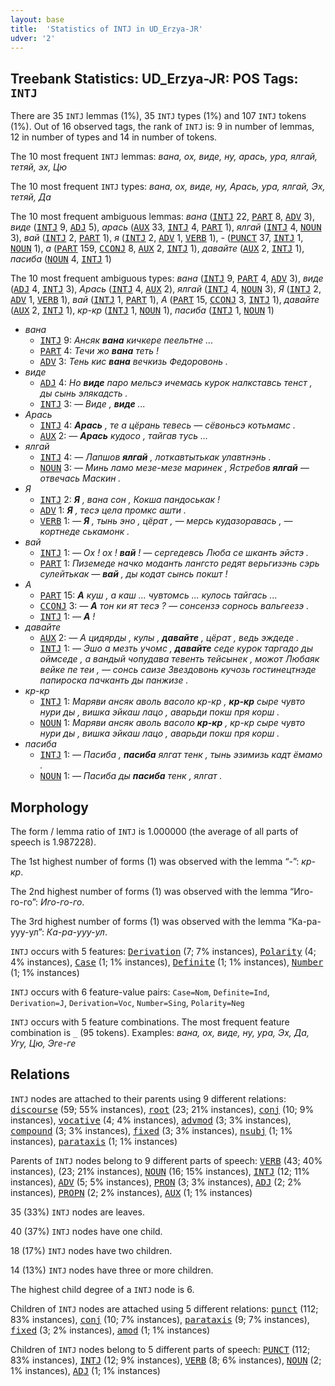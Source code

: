 ```yaml
---
layout: base
title:  'Statistics of INTJ in UD_Erzya-JR'
udver: '2'
---
```


## Treebank Statistics: UD_Erzya-JR: POS Tags: `INTJ`

There are 35 `INTJ` lemmas (1%), 35 `INTJ` types (1%) and 107 `INTJ` tokens (1%).
Out of 16 observed tags, the rank of `INTJ` is: 9 in number of lemmas, 12 in number of types and 14 in number of tokens.

The 10 most frequent `INTJ` lemmas: <em>вана, ох, виде, ну, арась, ура, ялгай, тетяй, эх, Цю</em>

The 10 most frequent `INTJ` types:  <em>вана, ох, виде, ну, Арась, ура, ялгай, Эх, тетяй, Да</em>

The 10 most frequent ambiguous lemmas: <em>вана</em> (<tt><a href="myv_jr-pos-INTJ.html">INTJ</a></tt> 22, <tt><a href="myv_jr-pos-PART.html">PART</a></tt> 8, <tt><a href="myv_jr-pos-ADV.html">ADV</a></tt> 3), <em>виде</em> (<tt><a href="myv_jr-pos-INTJ.html">INTJ</a></tt> 9, <tt><a href="myv_jr-pos-ADJ.html">ADJ</a></tt> 5), <em>арась</em> (<tt><a href="myv_jr-pos-AUX.html">AUX</a></tt> 33, <tt><a href="myv_jr-pos-INTJ.html">INTJ</a></tt> 4, <tt><a href="myv_jr-pos-PART.html">PART</a></tt> 1), <em>ялгай</em> (<tt><a href="myv_jr-pos-INTJ.html">INTJ</a></tt> 4, <tt><a href="myv_jr-pos-NOUN.html">NOUN</a></tt> 3), <em>вай</em> (<tt><a href="myv_jr-pos-INTJ.html">INTJ</a></tt> 2, <tt><a href="myv_jr-pos-PART.html">PART</a></tt> 1), <em>я</em> (<tt><a href="myv_jr-pos-INTJ.html">INTJ</a></tt> 2, <tt><a href="myv_jr-pos-ADV.html">ADV</a></tt> 1, <tt><a href="myv_jr-pos-VERB.html">VERB</a></tt> 1), <em>-</em> (<tt><a href="myv_jr-pos-PUNCT.html">PUNCT</a></tt> 37, <tt><a href="myv_jr-pos-INTJ.html">INTJ</a></tt> 1, <tt><a href="myv_jr-pos-NOUN.html">NOUN</a></tt> 1), <em>а</em> (<tt><a href="myv_jr-pos-PART.html">PART</a></tt> 159, <tt><a href="myv_jr-pos-CCONJ.html">CCONJ</a></tt> 8, <tt><a href="myv_jr-pos-AUX.html">AUX</a></tt> 2, <tt><a href="myv_jr-pos-INTJ.html">INTJ</a></tt> 1), <em>давайте</em> (<tt><a href="myv_jr-pos-AUX.html">AUX</a></tt> 2, <tt><a href="myv_jr-pos-INTJ.html">INTJ</a></tt> 1), <em>пасиба</em> (<tt><a href="myv_jr-pos-NOUN.html">NOUN</a></tt> 4, <tt><a href="myv_jr-pos-INTJ.html">INTJ</a></tt> 1)

The 10 most frequent ambiguous types:  <em>вана</em> (<tt><a href="myv_jr-pos-INTJ.html">INTJ</a></tt> 9, <tt><a href="myv_jr-pos-PART.html">PART</a></tt> 4, <tt><a href="myv_jr-pos-ADV.html">ADV</a></tt> 3), <em>виде</em> (<tt><a href="myv_jr-pos-ADJ.html">ADJ</a></tt> 4, <tt><a href="myv_jr-pos-INTJ.html">INTJ</a></tt> 3), <em>Арась</em> (<tt><a href="myv_jr-pos-INTJ.html">INTJ</a></tt> 4, <tt><a href="myv_jr-pos-AUX.html">AUX</a></tt> 2), <em>ялгай</em> (<tt><a href="myv_jr-pos-INTJ.html">INTJ</a></tt> 4, <tt><a href="myv_jr-pos-NOUN.html">NOUN</a></tt> 3), <em>Я</em> (<tt><a href="myv_jr-pos-INTJ.html">INTJ</a></tt> 2, <tt><a href="myv_jr-pos-ADV.html">ADV</a></tt> 1, <tt><a href="myv_jr-pos-VERB.html">VERB</a></tt> 1), <em>вай</em> (<tt><a href="myv_jr-pos-INTJ.html">INTJ</a></tt> 1, <tt><a href="myv_jr-pos-PART.html">PART</a></tt> 1), <em>А</em> (<tt><a href="myv_jr-pos-PART.html">PART</a></tt> 15, <tt><a href="myv_jr-pos-CCONJ.html">CCONJ</a></tt> 3, <tt><a href="myv_jr-pos-INTJ.html">INTJ</a></tt> 1), <em>давайте</em> (<tt><a href="myv_jr-pos-AUX.html">AUX</a></tt> 2, <tt><a href="myv_jr-pos-INTJ.html">INTJ</a></tt> 1), <em>кр-кр</em> (<tt><a href="myv_jr-pos-INTJ.html">INTJ</a></tt> 1, <tt><a href="myv_jr-pos-NOUN.html">NOUN</a></tt> 1), <em>пасиба</em> (<tt><a href="myv_jr-pos-INTJ.html">INTJ</a></tt> 1, <tt><a href="myv_jr-pos-NOUN.html">NOUN</a></tt> 1)


* <em>вана</em>
  * <tt><a href="myv_jr-pos-INTJ.html">INTJ</a></tt> 9: <em>Ансяк <b>вана</b> кичкере пеельтне ...</em>
  * <tt><a href="myv_jr-pos-PART.html">PART</a></tt> 4: <em>Течи жо <b>вана</b> теть !</em>
  * <tt><a href="myv_jr-pos-ADV.html">ADV</a></tt> 3: <em>Тень кис <b>вана</b> вечкизь Федоровонь .</em>
* <em>виде</em>
  * <tt><a href="myv_jr-pos-ADJ.html">ADJ</a></tt> 4: <em>Но <b>виде</b> паро мельсэ ичемась курок налкставсь тенст , ды сынь элякадсть .</em>
  * <tt><a href="myv_jr-pos-INTJ.html">INTJ</a></tt> 3: <em>― Виде , <b>виде</b> ...</em>
* <em>Арась</em>
  * <tt><a href="myv_jr-pos-INTJ.html">INTJ</a></tt> 4: <em><b>Арась</b> , те а цёрань тевесь — сёвоньсэ котьмамс .</em>
  * <tt><a href="myv_jr-pos-AUX.html">AUX</a></tt> 2: <em>— <b>Арась</b> кудосо , тайгав тусь ...</em>
* <em>ялгай</em>
  * <tt><a href="myv_jr-pos-INTJ.html">INTJ</a></tt> 4: <em>— Лапшов <b>ялгай</b> , лоткавтытькак улавтнэнь .</em>
  * <tt><a href="myv_jr-pos-NOUN.html">NOUN</a></tt> 3: <em>― Минь ламо мезе-мезе маринек , Ястребов <b>ялгай</b> ― отвечась Маскин .</em>
* <em>Я</em>
  * <tt><a href="myv_jr-pos-INTJ.html">INTJ</a></tt> 2: <em><b>Я</b> , вана сон , Кокша пандоськак !</em>
  * <tt><a href="myv_jr-pos-ADV.html">ADV</a></tt> 1: <em><b>Я</b> , тесэ цела промкс ашти .</em>
  * <tt><a href="myv_jr-pos-VERB.html">VERB</a></tt> 1: <em>— <b>Я</b> , тынь эно , цёрат , — мерсь кудазоравась , — кортнеде ськамонк .</em>
* <em>вай</em>
  * <tt><a href="myv_jr-pos-INTJ.html">INTJ</a></tt> 1: <em>― Ох ! ох ! <b>вай</b> ! ― сергедевсь Люба се шканть эйстэ .</em>
  * <tt><a href="myv_jr-pos-PART.html">PART</a></tt> 1: <em>Пиземеде начко моданть лангсто редят верьгизэнь сэрь сулейтькак — <b>вай</b> , ды кодат сынсь покшт !</em>
* <em>А</em>
  * <tt><a href="myv_jr-pos-PART.html">PART</a></tt> 15: <em><b>А</b> куш , а каш ... чувтомсь ... кулось тайгась ...</em>
  * <tt><a href="myv_jr-pos-CCONJ.html">CCONJ</a></tt> 3: <em>― <b>А</b> тон ки ят тесэ ? ― сонсензэ сорнось вальгеезэ .</em>
  * <tt><a href="myv_jr-pos-INTJ.html">INTJ</a></tt> 1: <em>― <b>А</b> !</em>
* <em>давайте</em>
  * <tt><a href="myv_jr-pos-AUX.html">AUX</a></tt> 2: <em>― А цидярды , кулы , <b>давайте</b> , цёрат , ведь эждеде .</em>
  * <tt><a href="myv_jr-pos-INTJ.html">INTJ</a></tt> 1: <em>― Эшо а мезть учомс , <b>давайте</b> седе курок таргадо ды оймседе , а вандый чопудава тевенть тейсынек , можот Любаяк вейке пе теи , ― сонсь саизе Звездовонь кучозь гостинецтнэде папироска пачканть ды панжизе .</em>
* <em>кр-кр</em>
  * <tt><a href="myv_jr-pos-INTJ.html">INTJ</a></tt> 1: <em>Маряви ансяк аволь васоло кр-кр , <b>кр-кр</b> сыре чувто нури ды , вишка эйкаш лацо , аварьди покш пря корш .</em>
  * <tt><a href="myv_jr-pos-NOUN.html">NOUN</a></tt> 1: <em>Маряви ансяк аволь васоло <b>кр-кр</b> , кр-кр сыре чувто нури ды , вишка эйкаш лацо , аварьди покш пря корш .</em>
* <em>пасиба</em>
  * <tt><a href="myv_jr-pos-INTJ.html">INTJ</a></tt> 1: <em>― Пасиба , <b>пасиба</b> ялгат тенк , тынь эзимизь кадт ёмамо .</em>
  * <tt><a href="myv_jr-pos-NOUN.html">NOUN</a></tt> 1: <em>― Пасиба ды <b>пасиба</b> тенк , ялгат .</em>

## Morphology

The form / lemma ratio of `INTJ` is 1.000000 (the average of all parts of speech is 1.987228).

The 1st highest number of forms (1) was observed with the lemma “-”: <em>кр-кр</em>.

The 2nd highest number of forms (1) was observed with the lemma “Иго-го-го”: <em>Иго-го-го</em>.

The 3rd highest number of forms (1) was observed with the lemma “Ка-ра-ууу-ул”: <em>Ка-ра-ууу-ул</em>.

`INTJ` occurs with 5 features: <tt><a href="myv_jr-feat-Derivation.html">Derivation</a></tt> (7; 7% instances), <tt><a href="myv_jr-feat-Polarity.html">Polarity</a></tt> (4; 4% instances), <tt><a href="myv_jr-feat-Case.html">Case</a></tt> (1; 1% instances), <tt><a href="myv_jr-feat-Definite.html">Definite</a></tt> (1; 1% instances), <tt><a href="myv_jr-feat-Number.html">Number</a></tt> (1; 1% instances)

`INTJ` occurs with 6 feature-value pairs: `Case=Nom`, `Definite=Ind`, `Derivation=J`, `Derivation=Voc`, `Number=Sing`, `Polarity=Neg`

`INTJ` occurs with 5 feature combinations.
The most frequent feature combination is `_` (95 tokens).
Examples: <em>вана, ох, виде, ну, ура, Эх, Да, Угу, Цю, Эге-ге</em>


## Relations

`INTJ` nodes are attached to their parents using 9 different relations: <tt><a href="myv_jr-dep-discourse.html">discourse</a></tt> (59; 55% instances), <tt><a href="myv_jr-dep-root.html">root</a></tt> (23; 21% instances), <tt><a href="myv_jr-dep-conj.html">conj</a></tt> (10; 9% instances), <tt><a href="myv_jr-dep-vocative.html">vocative</a></tt> (4; 4% instances), <tt><a href="myv_jr-dep-advmod.html">advmod</a></tt> (3; 3% instances), <tt><a href="myv_jr-dep-compound.html">compound</a></tt> (3; 3% instances), <tt><a href="myv_jr-dep-fixed.html">fixed</a></tt> (3; 3% instances), <tt><a href="myv_jr-dep-nsubj.html">nsubj</a></tt> (1; 1% instances), <tt><a href="myv_jr-dep-parataxis.html">parataxis</a></tt> (1; 1% instances)

Parents of `INTJ` nodes belong to 9 different parts of speech: <tt><a href="myv_jr-pos-VERB.html">VERB</a></tt> (43; 40% instances),  (23; 21% instances), <tt><a href="myv_jr-pos-NOUN.html">NOUN</a></tt> (16; 15% instances), <tt><a href="myv_jr-pos-INTJ.html">INTJ</a></tt> (12; 11% instances), <tt><a href="myv_jr-pos-ADV.html">ADV</a></tt> (5; 5% instances), <tt><a href="myv_jr-pos-PRON.html">PRON</a></tt> (3; 3% instances), <tt><a href="myv_jr-pos-ADJ.html">ADJ</a></tt> (2; 2% instances), <tt><a href="myv_jr-pos-PROPN.html">PROPN</a></tt> (2; 2% instances), <tt><a href="myv_jr-pos-AUX.html">AUX</a></tt> (1; 1% instances)

35 (33%) `INTJ` nodes are leaves.

40 (37%) `INTJ` nodes have one child.

18 (17%) `INTJ` nodes have two children.

14 (13%) `INTJ` nodes have three or more children.

The highest child degree of a `INTJ` node is 6.

Children of `INTJ` nodes are attached using 5 different relations: <tt><a href="myv_jr-dep-punct.html">punct</a></tt> (112; 83% instances), <tt><a href="myv_jr-dep-conj.html">conj</a></tt> (10; 7% instances), <tt><a href="myv_jr-dep-parataxis.html">parataxis</a></tt> (9; 7% instances), <tt><a href="myv_jr-dep-fixed.html">fixed</a></tt> (3; 2% instances), <tt><a href="myv_jr-dep-amod.html">amod</a></tt> (1; 1% instances)

Children of `INTJ` nodes belong to 5 different parts of speech: <tt><a href="myv_jr-pos-PUNCT.html">PUNCT</a></tt> (112; 83% instances), <tt><a href="myv_jr-pos-INTJ.html">INTJ</a></tt> (12; 9% instances), <tt><a href="myv_jr-pos-VERB.html">VERB</a></tt> (8; 6% instances), <tt><a href="myv_jr-pos-NOUN.html">NOUN</a></tt> (2; 1% instances), <tt><a href="myv_jr-pos-ADJ.html">ADJ</a></tt> (1; 1% instances)

